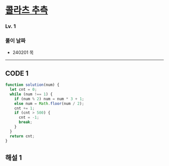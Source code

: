 # [콜라츠 추측](https://school.programmers.co.kr/learn/courses/30/lessons/12943)

### Lv. 1

### 풀이 날짜

- 240201 목

---

## CODE 1

```javascript
function solution(num) {
  let cnt = 0;
  while (num !== 1) {
    if (num % 2) num = num * 3 + 1;
    else num = Math.floor(num / 2);
    cnt += 1;
    if (cnt > 500) {
      cnt = -1;
      break;
    }
  }
  return cnt;
}
```

## 해설 1
